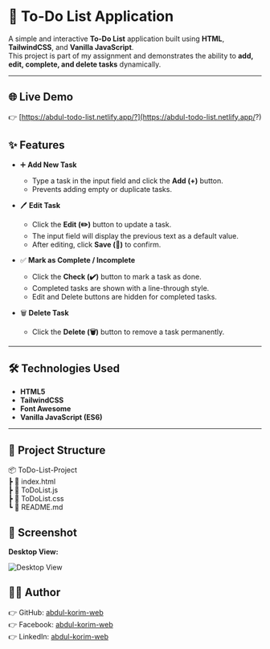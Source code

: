 # 📝 To-Do List Application

A simple and interactive **To-Do List** application built using **HTML**, **TailwindCSS**, and **Vanilla JavaScript**.  
This project is part of my assignment and demonstrates the ability to **add, edit, complete, and delete tasks** dynamically.

---
## 🌐 Live Demo

👉 [https://abdul-todo-list.netlify.app/?](https://abdul-todo-list.netlify.app/?)

## ✨ Features

- ➕ **Add New Task**  
  - Type a task in the input field and click the **Add (+)** button.  
  - Prevents adding empty or duplicate tasks.  

- 🖊️ **Edit Task**  
  - Click the **Edit (✏️)** button to update a task.  
  - The input field will display the previous text as a default value.  
  - After editing, click **Save (💾)** to confirm.  

- ✅ **Mark as Complete / Incomplete**  
  - Click the **Check (✔️)** button to mark a task as done.  
  - Completed tasks are shown with a line-through style.  
  - Edit and Delete buttons are hidden for completed tasks.  

- 🗑️ **Delete Task**  
  - Click the **Delete (🗑️)** button to remove a task permanently.  

---

## 🛠️ Technologies Used
- **HTML5**
- **TailwindCSS**
- **Font Awesome**
- **Vanilla JavaScript (ES6)**

---

## 📂 Project Structure
📦 ToDo-List-Project <br>
┣ 📜 index.html <br>
┣ 📜 ToDoList.js <br>
┣ 📜 ToDoList.css <br>
┗ 📜 README.md <br>

## 📸 Screenshot

**Desktop View:**

![Desktop View](./img/abdul-bmi-calculator.netlify.app_.png)



## 🚀👤 Author
👉 GitHub: [abdul-korim-web](https://github.com/abdul-korim-web) <br>
👉 Facebook: [abdul-korim-web](https://www.facebook.com/abdulkorimweb) <br>
👉 LinkedIn: [abdul-korim-web](https://www.linkedin.com/in/abdul-korim-web/) <br>
